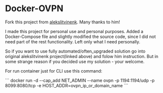 # Docker-OVPN
<p>Fork this project from <a href="https://github.com/alekslitvinenk/docker-openvpn">alekslitvinenk</a>. Many thanks to him! </p>
<p>I made this project for personal use and personal purposes. 
Added a Docker-Compose file and slightly modified the source code, since I did not need part of the rest functionality. 
Left only what I need personally.</p>
<p>So if you want to use fully automated/often_upgraded solution go into original alekslitvinenk project(linked above) and folow him instruction. 
But in some strange reason if you decided use my solution - your welcome.</p>
<p>For run container just for CLI use this command:</p>
```
docker run -d --cap_add NET_ADMIN --name ovpn -p 1194:1194/udp -p 8099:8080/tcp -e HOST_ADDR=ovpn_ip_or_domain_name
```
